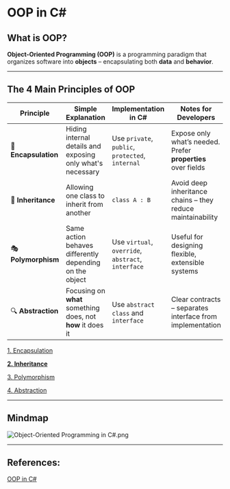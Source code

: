 # OOP in C#

## What is OOP?

**Object-Oriented Programming (OOP)** is a programming paradigm that organizes software into **objects** – encapsulating both **data** and **behavior**.

---

## The 4 Main Principles of OOP

| Principle | Simple Explanation | Implementation in C# | Notes for Developers |
| --- | --- | --- | --- |
| 🔐 **Encapsulation** | Hiding internal details and exposing only what's necessary | Use `private`, `public`, `protected`, `internal` | Expose only what’s needed. Prefer **properties** over fields |
| 🧬 **Inheritance** | Allowing one class to inherit from another | `class A : B` | Avoid deep inheritance chains – they reduce maintainability |
| 🎭 **Polymorphism** | Same action behaves differently depending on the object | Use `virtual`, `override`, `abstract`, `interface` | Useful for designing flexible, extensible systems |
| 🔍 **Abstraction** | Focusing on **what** something does, not **how** it does it | Use `abstract class` and `interface` | Clear contracts – separates interface from implementation |

[1. Encapsulation](OOP%20in%20C#%201c804da9a1c980579a6ae7c578e99672/1%20Encapsulation%201d304da9a1c980b5af28f959b4716e3c.md)

[**2. Inheritance**](OOP%20in%20C#%201c804da9a1c980579a6ae7c578e99672/2%20Inheritance%201d304da9a1c9808bbb83f412aad72b8c.md)

[3. Polymorphism](OOP%20in%20C#%201c804da9a1c980579a6ae7c578e99672/3%20Polymorphism%201d304da9a1c9804d996ce733b264dc1b.md)

[4. Abstraction](OOP%20in%20C#%201c804da9a1c980579a6ae7c578e99672/4%20Abstraction%201d304da9a1c980f890d3f14a53fbb7a1.md)

---

## Mindmap

![Object-Oriented Programming in C#.png](OOP%20in%20C#%201c804da9a1c980579a6ae7c578e99672/Object-Oriented_Programming_in_C.png)

---

## References:

[OOP in C#](https://learn.microsoft.com/en-us/dotnet/csharp/fundamentals/object-oriented/)